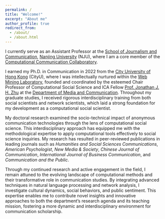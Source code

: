 ```yaml
---
permalink: /
title: "Welcome!"
excerpt: "About me"
author_profile: true
redirect_from: 
  - /about/
  - /about.html
---
```


I currently serve as an Assistant Professor at the [School of Journalism and Communication](https://jc.nju.edu.cn/en9/main.htm), [Nanjing University](https://www.nju.edu.cn/EN/main.htm) (NJU), where I am a core member of the [Computational Communication Collaboratory](https://computational-communication.com/). 

I earned my Ph.D. in Communication in 2022 from the [City University of Hong Kong](https://www.cityu.edu.hk/) (CityU), where I was intellectually nurtured within the [Web Mining Laboratory](http://weblab.com.cityu.edu.hk/blog/), founded and coordinated by the esteemed Chair Professor of Computational Social Science and ICA Fellow [Prof. Jonathan J. H. Zhu](https://scholar.google.com/citations?user=q41vFFQAAAAJ&hl=en) at the [Department of Media and Communication](https://www.cityu.edu.hk/com). Throughout my graduate studies, I received rigorous interdisciplinary training from both social scientists and network scientists, which laid a strong foundation for my development as a computational social scientist.

My doctoral research examined the socio-technical impact of anonymous communication technologies through the lens of computational social science. This interdisciplinary approach has equipped me with the methodological expertise to apply computational tools effectively to social science inquiries. My research has resulted in peer-reviewed publications in leading journals such as *Humanities and Social Sciences Communications*, *American Psychologist*, *New Media & Society*, *Chinese Journal of Communication*, *International Journal of Business Communication*, and *Communication and the Public*.

Through my continued research and active engagement in the field, I remain attuned to the evolving landscape of computational methods and their transformative role in communication studies. By integrating advanced techniques in natural language processing and network analysis, I investigate cultural dynamics, social behaviors, and public sentiment. This expertise enables me to contribute novel insights and innovative approaches to both the department’s research agenda and its teaching mission, fostering a more dynamic and interdisciplinary environment for communication scholarship.

<!-- ![amp](https://user-images.githubusercontent.com/13479560/192248602-d9331847-e450-4c34-a465-204e682620a4.png) -->
<!-- ![nms](https://user-images.githubusercontent.com/13479560/190389298-a3b1924d-b6aa-4c48-b75a-151f8b40d45e.png) -->

<script type='text/javascript' id='clustrmaps' src='https://cdn.clustrmaps.com/map_v2.js?cl=ffffff&w=a&t=tt&d=1h3_yqLtidGBKa77va7G0NQLX5vIy9hsyF0ATc-N8GQ'></script>

<!-- <a class="twitter-timeline" href="https://twitter.com/jssyczc?ref_src=twsrc%5Etfw">Recent Tweets by Zhicong Chen</a> <script async src="https://platform.twitter.com/widgets.js" charset="utf-8"></script> -->
